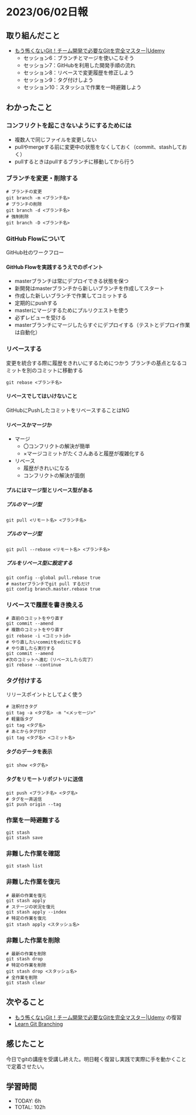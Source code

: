 # 2023/06/02日報
## 取り組んだこと
- [もう怖くないGit！チーム開発で必要なGitを完全マスター|Udemy](https://www.udemy.com/course/unscared_git/learn/lecture/6680192)
  - セッション6：ブランチとマージを使いこなそう
  - セッション7：GitHubを利用した開発手順の流れ
  - セッション8：リベースで変更履歴を修正しよう
  - セッション9：タグ付けしよう
  - セッション10：スタッシュで作業を一時避難しよう
## わかったこと
### コンフリクトを起こさないようにするためには
- 複数人で同じファイルを変更しない
- pullやmergeする前に変更中の状態をなくしておく（commit、stashしておく）
- pullするときはpullするブランチに移動してから行う
### ブランチを変更・削除する
```
# ブランチの変更
git branch -m <ブランチ名>
# ブランチの削除
git branch -d <ブランチ名>
# 強制削除
git branch -D <ブランチ名>
```
### GitHub Flowについて
GitHub社のワークフロー
#### GitHub Flowを実践するうえでのポイント
- masterブランチは常にデプロイできる状態を保つ
- 新開発はmasterブランチから新しいブランチを作成してスタート
- 作成した新しいブランチで作業してコミットする
- 定期的にpushする
- masterにマージするためにプルリクエストを使う
- 必ずレビューを受ける
- masterブランチにマージしたらすぐにデプロイする（テストとデプロイ作業は自動化）
### リベースする
変更を統合する際に履歴をきれいにするためにつかう
ブランチの基点となるコミットを別のコミットに移動する
```
git rebase <ブランチ名>
```
#### リベースでしてはいけないこと
GitHubにPushしたコミットをリベースすることはNG
#### リベースかマージか
- マージ
  - 〇コンフリクトの解決が簡単
  - ×マージコミットがたくさんあると履歴が複雑化する
- リベース
  - 履歴がきれいになる
  - コンフリクトの解決が面倒
#### プルにはマージ型とリベース型がある
##### プルのマージ型
```
git pull <リモート名> <ブランチ名>
```
##### プルのマージ型
```
git pull --rebase <リモート名> <ブランチ名>
```
##### プルをリベース型に設定する
```
git config --global pull.rebase true
# masterブランチでgit pull するだけ
git config branch.master.rebase true
```
### リベースで履歴を書き換える
```
# 直前のコミットをやり直す
git commit --amend
# 複数のコミットをやり直す
git rebase -i <コミットid>
# やり直したいcommitをeditにする
# やり直したら実行する
git commit --amend
#次のコミットへ進む（リベースしたら完了）
git rebase --continue
```
### タグ付けする
リリースポイントとしてよく使う
```
# 注釈付きタグ
git tag -a <タグ名> -m "<メッセージ>"
# 軽量版タグ
git tag <タグ名>
# あとからタグ付け
git tag <タグ名> <コミット名>
```
#### タグのデータを表示
```
git show <タグ名>
```
#### タグをリモートリポジトリに送信
```
git push <ブランチ名> <タグ名>
# タグを一斉送信
git push origin --tag
```
### 作業を一時避難する
```
git stash
git stash save
```
### 非難した作業を確認
```
git stash list
```
### 非難した作業を復元
```
# 最新の作業を復元
git stash apply
# ステージの状況を復元
git stash apply --index
# 特定の作業を復元
git stash apply <スタッシュ名>
```
### 非難した作業を削除
```
# 最新の作業を削除
git stash drop
# 特定の作業を削除
git stash drop <スタッシュ名>
# 全作業を削除
git stash clear
```
## 次やること
- [もう怖くないGit！チーム開発で必要なGitを完全マスター|Udemy](https://www.udemy.com/course/unscared_git/learn/lecture/6680192) の復習
- [Learn Git Branching](https://learngitbranching.js.org/?locale=ja)
## 感じたこと
今日でgitの講座を受講し終えた。明日軽く復習し実践で実際に手を動かくことで定着させたい。
## 学習時間
- TODAY: 6h
- TOTAL: 102h
